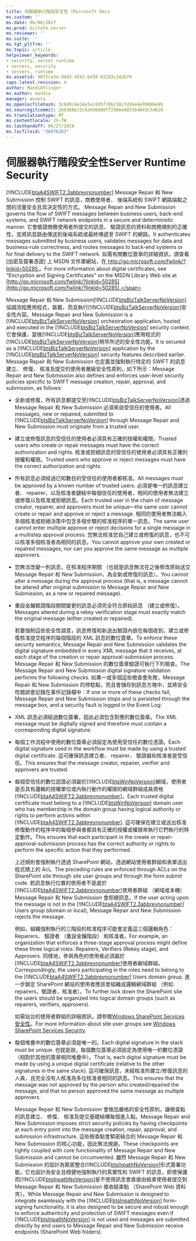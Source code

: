 ```yaml
---
title: 伺服器執行階段安全性 |Microsoft Docs
ms.custom: ''
ms.date: 06/08/2017
ms.prod: biztalk-server
ms.reviewer: ''
ms.suite: ''
ms.tgt_pltfrm: ''
ms.topic: article
helpviewer_keywords:
- security, server runtime
- servers, security
- servers, runtime
ms.assetid: 40f5ca3e-d9d3-4543-bd38-82283c343b76
caps.latest.revision: 4
author: MandiOhlinger
ms.author: mandia
manager: anneta
ms.openlocfilehash: 3c690c6e34e5ac8d5f70bc58cfd36e4e99006e8b
ms.sourcegitcommit: 266308ec5c6a9d8d80ff298ee6051b4843c5d626
ms.translationtype: MT
ms.contentlocale: zh-TW
ms.lasthandoff: 06/27/2018
ms.locfileid: "36976263"
---
```

# <a name="server-runtime-security"></a><span data-ttu-id="e7f17-102">伺服器執行階段安全性</span><span class="sxs-lookup"><span data-stu-id="e7f17-102">Server Runtime Security</span></span>
[!INCLUDE[btaA4SWIFT2.3abbrevnonumber](../../includes/btaa4swift2-3abbrevnonumber-md.md)]<span data-ttu-id="e7f17-103"> Message Repair 和 New Submission 控制 SWIFT 的訊息，商務使用者、 後端系統和 SWIFT 網路端點之間的流量安全且具決定性的方式。</span><span class="sxs-lookup"><span data-stu-id="e7f17-103"> Message Repair and New Submission governs the flow of SWIFT messages between business users, back-end systems, and SWIFT network endpoints in a secure and deterministic manner.</span></span> <span data-ttu-id="e7f17-104">它會驗證商務使用者所提交的訊息、 驗證訊息的資料和商務規則的正確性，並將訊息路由傳送到後端系統或最終傳遞至 SWIFT 的網路。</span><span class="sxs-lookup"><span data-stu-id="e7f17-104">It authenticates messages submitted by business users, validates messages for data and business-rule correctness, and routes messages to back-end systems or for final delivery to the SWIFT network.</span></span> <span data-ttu-id="e7f17-105">如需有關數位簽章的詳細資訊，請查看 [加密及簽署憑證] 上 MSDN 文件庫網站，在[ http://go.microsoft.com/fwlink/?linkid=50285 ](http://go.microsoft.com/fwlink/?linkid=50285)。</span><span class="sxs-lookup"><span data-stu-id="e7f17-105">For more information about digital certificates, see "Encryption and Signing Certificates" on the MSDN Library Web site at [http://go.microsoft.com/fwlink/?linkid=50285](http://go.microsoft.com/fwlink/?linkid=50285).</span></span>  
  
 <span data-ttu-id="e7f17-106">Message Repair 和 New Submission[!INCLUDE[btsBizTalkServerNoVersion](../../includes/btsbiztalkservernoversion-md.md)]協調流程應用程式，裝載，而且執行[!INCLUDE[btsBizTalkServerNoVersion](../../includes/btsbiztalkservernoversion-md.md)]安全性內容。</span><span class="sxs-lookup"><span data-stu-id="e7f17-106">Message Repair and New Submission is a [!INCLUDE[btsBizTalkServerNoVersion](../../includes/btsbiztalkservernoversion-md.md)] orchestration application, hosted and executed in the [!INCLUDE[btsBizTalkServerNoVersion](../../includes/btsbiztalkservernoversion-md.md)] security context.</span></span> <span data-ttu-id="e7f17-107">它會保護，當做[!INCLUDE[btsBizTalkServerNoVersion](../../includes/btsbiztalkservernoversion-md.md)]應用程式的[!INCLUDE[btsBizTalkServerNoVersion](../../includes/btsbiztalkservernoversion-md.md)]稍早所述的安全性功能。</span><span class="sxs-lookup"><span data-stu-id="e7f17-107">It is secured as a [!INCLUDE[btsBizTalkServerNoVersion](../../includes/btsbiztalkservernoversion-md.md)] application by the [!INCLUDE[btsBizTalkServerNoVersion](../../includes/btsbiztalkservernoversion-md.md)] security features described earlier.</span></span> <span data-ttu-id="e7f17-108">Message Repair 和 New Submission 也定義並強制執行特定的 SWIFT 的訊息建立、 修復、 核准及提交的使用者層級安全性原則，如下所示：</span><span class="sxs-lookup"><span data-stu-id="e7f17-108">Message Repair and New Submission also defines and enforces user-level security policies specific to SWIFT message creation, repair, approval, and submission, as follows:</span></span>  
  
- <span data-ttu-id="e7f17-109">全新或修復，所有訊息都提交至[!INCLUDE[btsBizTalkServerNoVersion](../../includes/btsbiztalkservernoversion-md.md)]透過 Message Repair 和 New Submission 必須來自受信任的使用者。</span><span class="sxs-lookup"><span data-stu-id="e7f17-109">All messages, new or repaired, submitted to [!INCLUDE[btsBizTalkServerNoVersion](../../includes/btsbiztalkservernoversion-md.md)] through Message Repair and New Submission must originate from a trusted user.</span></span>  
  
- <span data-ttu-id="e7f17-110">建立或修復訊息的受信任的使用者必須具有正確的授權和權限。</span><span class="sxs-lookup"><span data-stu-id="e7f17-110">Trusted users who create or repair messages must have the correct authorization and rights.</span></span> <span data-ttu-id="e7f17-111">核准或拒絕訊息的受信任的使用者必須具有正確的授權和權限。</span><span class="sxs-lookup"><span data-stu-id="e7f17-111">Trusted users who approve or reject messages must have the correct authorization and rights.</span></span>  
  
- <span data-ttu-id="e7f17-112">所有訊息必須經過已知數目的受信任的使用者都核准。</span><span class="sxs-lookup"><span data-stu-id="e7f17-112">All messages must be approved by a known number of trusted users.</span></span> <span data-ttu-id="e7f17-113">必須是唯一的訊息建立者、 repairer，以及核准者鏈結中每個信任的使用者，相同的使用者無法建立或修復以及核准或拒絕訊息。</span><span class="sxs-lookup"><span data-stu-id="e7f17-113">Each trusted user in the chain of message creator, repairer, and approvers must be unique—the same user cannot create or repair and approve or reject a message.</span></span> <span data-ttu-id="e7f17-114">相同的使用者無法輸入多個核准或拒絕決策中包含多個步驟的核准程序的單一訊息。</span><span class="sxs-lookup"><span data-stu-id="e7f17-114">The same user cannot enter multiple approve or reject decisions for a single message in a multistep approval process.</span></span> <span data-ttu-id="e7f17-115">您無法核准您自己建立或修復的訊息，也不可以核准多個核准者為相同的訊息。</span><span class="sxs-lookup"><span data-stu-id="e7f17-115">You cannot approve your own created or repaired messages, nor can you approve the same message as multiple approvers.</span></span>  
  
- <span data-ttu-id="e7f17-116">您無法改變一則訊息，在核准程序期間 （也就是訊息無法在之後修改原始送交 Message Repair 和 New Submission，為全新或修復的訊息）。</span><span class="sxs-lookup"><span data-stu-id="e7f17-116">You cannot alter a message during the approval process (that is, a message cannot be altered after original submission to Message Repair and New Submission, as a new or repaired message).</span></span>  
  
- <span data-ttu-id="e7f17-117">重設金鑰驗證階段期間變更的訊息必須完全符合原始訊息 （建立或修復）。</span><span class="sxs-lookup"><span data-stu-id="e7f17-117">Messages altered during a rekey verification stage must exactly match the original message (either created or repaired).</span></span>  
  
  <span data-ttu-id="e7f17-118">若要強制這些安全性語意，訊息修復和新送出驗證內嵌在每個收到，建立或修復核准提交程序的每個階段的 XML 訊息的數位簽章。</span><span class="sxs-lookup"><span data-stu-id="e7f17-118">To enforce these security semantics, Message Repair and New Submission validates the digital signature embedded in every XML message that it receives, at each stage of the creation or repair approval-submission process.</span></span> <span data-ttu-id="e7f17-119">Message Repair 和 New Submission 的數位簽章驗證可執行下列檢查。</span><span class="sxs-lookup"><span data-stu-id="e7f17-119">The Message Repair and New Submission digital signature validation performs the following checks.</span></span> <span data-ttu-id="e7f17-120">如果一或多個這些檢查會失敗，Message Repair 和 New Submission 的停駐點，而且會儲存到訊息方塊中，並將安全性錯誤會記錄在事件記錄檔中：</span><span class="sxs-lookup"><span data-stu-id="e7f17-120">If one or more of these checks fail, Message Repair and New Submission stops and is persisted through the message box, and a security fault is logged in the Event Log:</span></span>  
  
- <span data-ttu-id="e7f17-121">XML 訊息必須經過數位簽署，因此必須包含對應的數位簽章。</span><span class="sxs-lookup"><span data-stu-id="e7f17-121">The XML message must be digitally signed and therefore must contain a corresponding digital signature.</span></span>  
  
- <span data-ttu-id="e7f17-122">每個工作流程中使用的數位簽章必須設定為使用受信任的數位憑證。</span><span class="sxs-lookup"><span data-stu-id="e7f17-122">Each digital signature used in the workflow must be made by using a trusted digital certificate.</span></span> <span data-ttu-id="e7f17-123">這可確保訊息建立者、 repairer、 驗證器和核准者是受信任。</span><span class="sxs-lookup"><span data-stu-id="e7f17-123">This ensures that the message creator, repairer, verifier and approvers are trusted.</span></span>  
  
- <span data-ttu-id="e7f17-124">每個受信任的數位認證必須屬於[!INCLUDE[btsWinNoVersion](../../includes/btswinnoversion-md.md)]網域，使用者是否具有邏輯的授權單位或內執行動作的權限的網域群組成員資格[!INCLUDE[btaA4SWIFT2.3abbrevnonumber](../../includes/btaa4swift2-3abbrevnonumber-md.md)]。</span><span class="sxs-lookup"><span data-stu-id="e7f17-124">Each trusted digital certificate must belong to a [!INCLUDE[btsWinNoVersion](../../includes/btswinnoversion-md.md)] domain user who has membership in the domain group having logical authority or rights to perform actions within [!INCLUDE[btaA4SWIFT2.3abbrevnonumber](../../includes/btaa4swift2-3abbrevnonumber-md.md)].</span></span> <span data-ttu-id="e7f17-125">這可確保在建立或送出核准修復動作的程序中的每個參與者都具有正確的授權或權限來執行它們執行的特定動作。</span><span class="sxs-lookup"><span data-stu-id="e7f17-125">This ensures that each participant in the create or repair-approval-submission process has the correct authority or rights to perform the specific action that they performed.</span></span>  
  
   <span data-ttu-id="e7f17-126">上述規則會強制執行透過 SharePoint 網站，透過網站使用者群組和表單送出程式碼上的 Acl。</span><span class="sxs-lookup"><span data-stu-id="e7f17-126">The preceding rules are enforced through ACLs on the SharePoint site through site user groups and through the form submit code.</span></span> <span data-ttu-id="e7f17-127">若訊息執行位置的使用者不是處於[!INCLUDE[btaA4SWIFT2.3abbrevnonumber](../../includes/btaa4swift2-3abbrevnonumber-md.md)]使用者群組 （網域或本機） Message Repair 和 New Submission 會拒絕訊息。</span><span class="sxs-lookup"><span data-stu-id="e7f17-127">If the user acting upon the message is not in the [!INCLUDE[btaA4SWIFT2.3abbrevnonumber](../../includes/btaa4swift2-3abbrevnonumber-md.md)] Users group (domain or local), Message Repair and New Submission rejects the message.</span></span>  
  
   <span data-ttu-id="e7f17-128">例如，組織強制執行的三階段的核准程序可能會定義這三個邏輯角色： Repairers、 驗證者 （重設金鑰階段） 和核准者。</span><span class="sxs-lookup"><span data-stu-id="e7f17-128">For example, an organization that enforces a three-stage approval process might define these three logical roles: Repairers, Verifiers (Rekey stage), and Approvers.</span></span> <span data-ttu-id="e7f17-129">同樣地，參與角色的使用者必須屬於[!INCLUDE[btaA4SWIFT2.3abbrevnonumber](../../includes/btaa4swift2-3abbrevnonumber-md.md)]使用者網域群組。</span><span class="sxs-lookup"><span data-stu-id="e7f17-129">Correspondingly, the users participating in the roles need to belong to the [!INCLUDE[btaA4SWIFT2.3abbrevnonumber](../../includes/btaa4swift2-3abbrevnonumber-md.md)] Users domain group.</span></span> <span data-ttu-id="e7f17-130">進一步鎖定 SharePoint 網站的使用者應該會組織成邏輯網域群組 （例如 repairers，驗證者，核准者）。</span><span class="sxs-lookup"><span data-stu-id="e7f17-130">To further lock down the SharePoint site the users should be organized into logical domain groups (such as repairers, verifiers, approvers).</span></span>  
  
   <span data-ttu-id="e7f17-131">如需站台的使用者群組的詳細資訊，請參閱[Windows SharePoint Services 安全性](../../adapters-and-accelerators/accelerator-swift/windows-sharepoint-services-security.md)。</span><span class="sxs-lookup"><span data-stu-id="e7f17-131">For more information about site user groups see [Windows SharePoint Services Security](../../adapters-and-accelerators/accelerator-swift/windows-sharepoint-services-security.md).</span></span>  
  
- <span data-ttu-id="e7f17-132">每個堆疊中的數位簽章必須是唯一的。</span><span class="sxs-lookup"><span data-stu-id="e7f17-132">Each digital signature in the stack must be unique.</span></span> <span data-ttu-id="e7f17-133">也就是說，每個數位簽章必須設定為使用唯一的數位憑證 （相對於其他的簽章相同堆疊中）。</span><span class="sxs-lookup"><span data-stu-id="e7f17-133">That is, each digital signature must be made by using a unique digital certificate (relative to the other signatures in the same stack).</span></span> <span data-ttu-id="e7f17-134">這可確保訊息，未經核准所建立/修復訊息的人員，且完全沒有人核准為多位核准者相同的訊息。</span><span class="sxs-lookup"><span data-stu-id="e7f17-134">This ensures that the message was not approved by the person who created/repaired the message, and that no person approved the same message as multiple approvers.</span></span>  
  
  <span data-ttu-id="e7f17-135">Message Repair 和 New Submission 會施加嚴格的安全性原則，讓檢查點的訊息建立、 修復、 核准及提交基礎結構每個進入點。</span><span class="sxs-lookup"><span data-stu-id="e7f17-135">Message Repair and New Submission imposes strict security policies by having checkpoints at each entry point into the message creation, repair, approval, and submission infrastructure.</span></span> <span data-ttu-id="e7f17-136">這些檢查點會緊密結合的 Message Repair 和 New Submission 的核心功能，因此無法規避。</span><span class="sxs-lookup"><span data-stu-id="e7f17-136">These checkpoints are tightly coupled with core functionality of Message Repair and New Submission and cannot be circumvented.</span></span> <span data-ttu-id="e7f17-137">雖然 Message Repair 和 New Submission 的設計為緊密整合[!INCLUDE[btsInpathNoVersion](../../includes/btsinpathnoversion-md.md)]形式簽署功能，它也設計為安全且穩健地強制執行的真實性和 SWIFT 的訊息，即使保護而[!INCLUDE[btsInpathNoVersion](../../includes/btsinpathnoversion-md.md)]是不使用訊息會直接由結束使用者提交到 Message Repair 和 New Submission 接收結束點 （SharePoint Web 資料夾）。</span><span class="sxs-lookup"><span data-stu-id="e7f17-137">While Message Repair and New Submission is designed to integrate seamlessly with the [!INCLUDE[btsInpathNoVersion](../../includes/btsinpathnoversion-md.md)] form-signing functionality, it is also designed to be secure and robust enough to enforce authenticity and protection of SWIFT messages even if [!INCLUDE[btsInpathNoVersion](../../includes/btsinpathnoversion-md.md)] is not used and messages are submitted directly by end users to Message Repair and New Submission receive endpoints (SharePoint Web folders).</span></span>